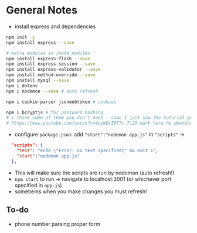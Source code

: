 # General Notes

* install express and dependencies

```bash
npm init -y
npm install express --save

# extra modules in /node_modules
npm install express-flash --save
npm install express-session --save
npm install express-validator --save
npm install method-override --save
npm install mysql --save
npm i dotenv
npm i nodemon --save # auto refresh

npm i cookie-parser jsonwebtoken # cookies

npm i bcryptjs # for password hashing
# i think some of them you don't need --save I just saw the tutorial guy do them
# https://www.youtube.com/watch?v=VavWEtI5T7c 7:25 mark here he downloads stuff
```

* configure `package.json`: add `"start":"nodemon app.js"` in `"scripts"` ->

```json
  "scripts": {
    "test": "echo \"Error: no test specified\" && exit 1",
    "start":"nodemon app.js"
  },
```
* This will make sure the scripts are run by nodemon (auto refresh!)
* `npm start` to run -> navigate to localhost:3001 (or whichever port specified in `app.js`)
* sometiems when you make changes you must refresh!

## To-do
* phone number parsing proper form